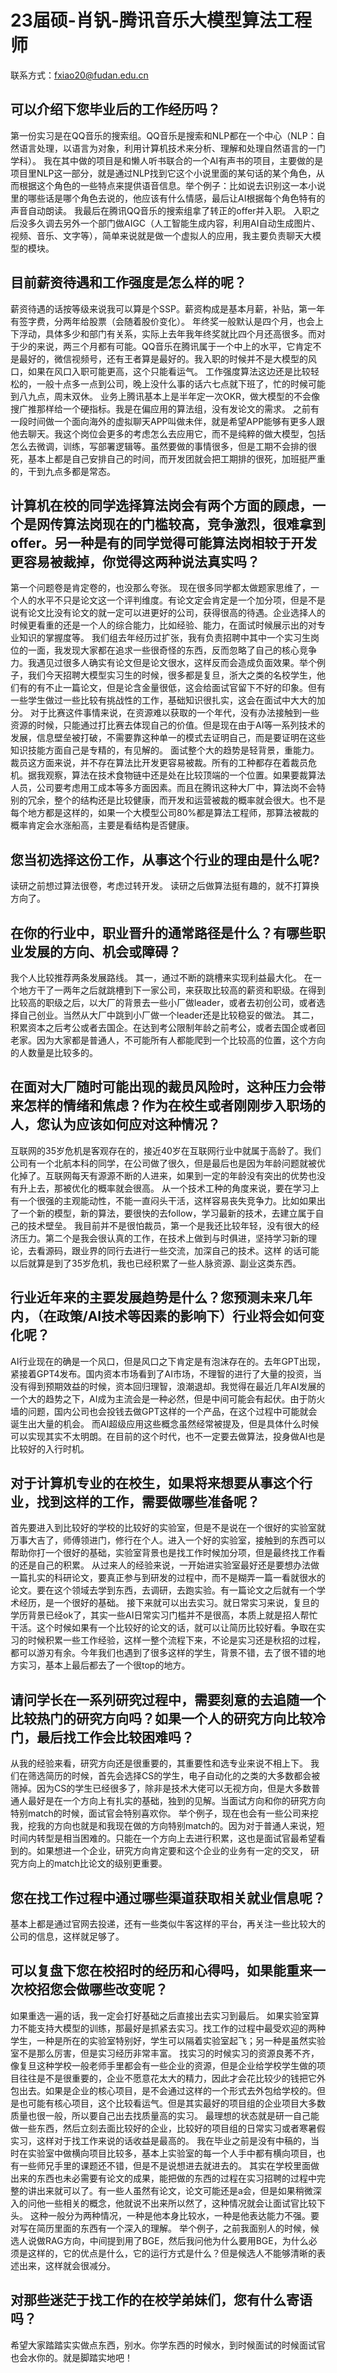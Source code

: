 # 23届硕-肖钒-腾讯音乐大模型算法工程师

联系方式：<fxiao20@fudan.edu.cn>

## 可以介绍下您毕业后的工作经历吗？

第一份实习是在QQ音乐的搜索组。QQ音乐是搜索和NLP都在一个中心（NLP：自然语言处理，以语言为对象，利用计算机技术来分析、理解和处理自然语言的一门学科）。
我在其中做的项目是和懒人听书联合的一个AI有声书的项目，主要做的是项目里NLP这一部分，就是通过NLP找到它这个小说里面的某句话的某个角色，从而根据这个角色的一些特点来提供语音信息。举个例子：比如说去识别这一本小说里的哪些话是哪个角色去说的，他应该有什么情感，最后让AI根据每个角色特有的声音自动朗读。
我最后在腾讯QQ音乐的搜索组拿了转正的offer并入职。
入职之后没多久调去另外一个部门做AIGC（人工智能生成内容，利用AI自动生成图片、视频、音乐、文字等），简单来说就是做一个虚拟人的应用，我主要负责聊天大模型的模块。

## 目前薪资待遇和工作强度是怎么样的呢？

薪资待遇的话按等级来说我可以算是个SSP。薪资构成是基本月薪，补贴，第一年有签字费，分两年给股票（会随着股价变化）。
年终奖一般默认是四个月，也会上下浮动，具体多少和部门有关系，实际上去年我年终奖就比四个月还高很多。而对于少的来说，两三个月都有可能。QQ音乐在腾讯属于一个中上的水平，它肯定不是最好的，微信视频号，还有王者算是最好的。我入职的时候并不是大模型的风口，如果在风口入职可能更高，这个只能看运气。
工作强度算法这边还是比较轻松的，一般十点多一点到公司，晚上没什么事的话六七点就下班了，忙的时候可能到八九点，周末双休。
业务上腾讯基本上是半年定一次OKR，做大模型的不会像搜广推那样给一个硬指标。我是在偏应用的算法组，没有发论文的需求。
之前有一段时间做一个面向海外的虚拟聊天APP叫做未伴，就是希望APP能够有更多人跟他去聊天。我这个岗位会更多的考虑怎么去应用它，而不是纯粹的做大模型，包括怎么去微调，训练，写部署逻辑等。虽然要做的事情很多，但是工期不会排的很死，基本上都是自己安排自己的时间，而开发团就会把工期排的很死，加班挺严重的，干到九点多都是常态。

## 计算机在校的同学选择算法岗会有两个方面的顾虑，一个是网传算法岗现在的门槛较高，竞争激烈，很难拿到offer。另一种是有的同学觉得可能算法岗相较于开发更容易被裁掉，你觉得这两种说法真实吗？

第一个问题卷是肯定卷的，也没那么夸张。
现在很多同学都太做题家思维了，一个人的水平不只是论文这一个评判维度。有论文定会肯定是一个加分项，但是不是说有论文比没有论文的就一定可以进更好的公司，获得很高的待遇。企业选择人的时候更看重的还是一个人的综合能力，比如经验、能力，在面试时候展示出的对专业知识的掌握度等。
我们组去年经历过扩张，我有负责招聘中其中一个实习生岗位的一面，我发现大家都在追求一些很奇怪的东西，反而忽略了自己的核心竞争力。我遇见过很多人确实有论文但是论文很水，这样反而会造成负面效果。举个例子，我们今天招聘大模型实习生的时候，很多都是复旦，浙大之类的名校学生，他们有的有不止一篇论文，但是论含金量很低，这会给面试官留下不好的印象。但有一些学生做过一些比较有挑战性的工作，基础知识很扎实，这会在面试中大大的加分。
对于比赛这件事情来说，在资源难以获取的一个年代，没有办法接触到一些资源的时候，只能通过打比赛去体现自己的价值。但是现在由于AI等一系列技术的发展，信息壁垒被打破，不需要靠这种单一的模式去证明自己，而是要证明在这些知识技能方面自己是专精的，有见解的。
面试整个大的趋势是轻背景，重能力。
裁员这方面来说，并不存在算法比开发更容易被裁。所有的工种都存在着裁员危机。据我观察，算法在技术食物链中还是处在比较顶端的一个位置。如果要裁算法人员，公司要考虑用工成本等多方面因素。而且在腾讯这种大厂中，算法岗不会特别的冗余，整个的结构还是比较健康，而开发和运营被裁的概率就会很大。也不是每个地方都是这样的，如果一个大模型公司80\%都是算法工程师，那算法被裁的概率肯定会水涨船高，主要是看结构是否健康。

## 您当初选择这份工作，从事这个行业的理由是什么呢?

读研之前想过算法很卷，考虑过转开发。
读研之后做算法挺有趣的，就不打算换方向了。

## 在你的行业中，职业晋升的通常路径是什么？有哪些职业发展的方向、机会或障碍？

我个人比较推荐两条发展路线。
其一，通过不断的跳槽来实现利益最大化。
在一个地方干了一两年之后就跳槽到下一家公司，来获取比较高的薪资和职级。在得到比较高的职级之后，以大厂的背景去一些小厂做leader，或者去初创公司，或者选择自己创业。当然从大厂中跳到小厂做一个leader还是比较稳妥的做法。
其二，积累资本之后考公或者去国企。在达到考公限制年龄之前考公，或者去国企或者回老家。因为大家都是普通人，不可能所有人都能爬到一个比较高的位置，这个方向的人数量是比较多的。

## 在面对大厂随时可能出现的裁员风险时，这种压力会带来怎样的情绪和焦虑？作为在校生或者刚刚步入职场的人，您认为应该如何应对这种情况？

互联网的35岁危机是客观存在的，接近40岁在互联网行业中就属于高龄了。我们公司有一个北航本科的同学，在公司做了很久，但是最后也是因为年龄问题就被优化掉了。互联网每天有源源不断的人进来，如果到一定的年龄没有突出的优势也没有升上去，那被优化的概率就会很高。
从一个技术工种的角度来说，要在学习上有一个很强的主观能动性，不能一直闷头干活，这样容易丧失竞争力。比如如果出了一个新的模型，新的算法，要很快的去follow，学习最新的技术，去建立属于自己的技术壁垒。
我目前并不是很怕裁员，第一个是我还比较年轻，没有很大的经济压力。第二个是我会很认真的工作，在技术上做到与时俱进，坚持学习新的理论，去看源码，跟业界的同行去进行一些交流，加深自己的技术。这样 的话可能以后就算是到了35岁危机，我也已经积累了一些人脉资源、副业这类东西。

## 行业近年来的主要发展趋势是什么？您预测未来几年内，（在政策/AI技术等因素的影响下）行业将会如何变化呢？

AI行业现在的确是一个风口，但是风口之下肯定是有泡沫存在的。去年GPT出现，紧接着GPT4发布。国内资本市场看到了AI市场，不理智的进行了大量的投资，当没有得到预期效益的时候，资本回归理智，浪潮退却。我觉得在最近几年AI发展的一个大的趋势之下，AI成为主流会是一种必然，但是中间可能会有起伏。由于防火墙的问题，国内公司也会投钱去做GPT这样的一个产品，在这个过程中可能就会诞生出大量的机会。
而AI超级应用这些概念虽然经常被提及，但是具体什么时候可以实现其实不太明朗。在目前的这个时代，也不一定要去做算法，投身做AI也是比较好的入行时机。

## 对于计算机专业的在校生，如果将来想要从事这个行业，找到这样的工作，需要做哪些准备呢？

首先要进入到比较好的学校的比较好的实验室，但是不是说在一个很好的实验室就万事大吉了，师傅领进门，修行在个人。进入一个好的实验室，接触到的东西可以帮助你打一个很好的基础，实验室背景也是找工作时候加分项，但是最终找工作看的还是自己的积累。
从过来人的经验来说，一开始进实验室最好还是要想办法做一篇扎实的科研论文，要真正参与到研发的过程中，而不是糊弄一篇一看就很水的论文。要在这个领域去学到东西，去调研，去跑实验。有一篇论文之后就有一个学术经历，是一个很好的基础。
接下来就可以出去实习。就日常实习来说，复旦的学历背景已经ok了，其实一些AI日常实习门槛并不是很高，本质上就是招人帮忙干活。这个时候如果有一个比较好的论文的话，就可以让简历比较好看。争取在实习的时候积累一些工作经验，这样一整个流程下来，不论是实习还是秋招的过程，都可以游刃有余。今年我们也遇到了很多这样的学生，背景不错，去了很不错的地方实习，基本上最后都去了一个很top的地方。

## 请问学长在一系列研究过程中，需要刻意的去追随一个比较热门的研究方向吗？如果一个人的研究方向比较冷门，最后找工作会比较困难吗？

从我的经验来看，研究方向还是很重要的，其重要性和选专业来说不相上下。
我们在筛选简历的时候，首先会选择CS的学生，电子自动化的之类的大多数都会被筛掉。因为CS的学生已经很多了，除非是技术大佬可以无视方向，但是大多数普通人最好是在一个方向上有扎实的基础，独到的见解。当面试方向和你的研究方向特别match的时候，面试官会特别喜欢你。
举个例子，现在也会有一些公司来挖我，挖我的方向也就是和我现在做的方向特别match的。因为对于普通人来说，短时间内转型是相当困难的。只能在一个方向上去进行积累，这也是面试官最希望看到的。如果想进一个企业，研究方向肯定要和这个企业的业务有一定的交叉，
研究方向上的match比论文的级别更重要。

## 您在找工作过程中通过哪些渠道获取相关就业信息呢？

基本上都是通过官网去投递，还有一些类似牛客这样的平台，再关注一些比较大的公司的信息，这样就足够了。

## 可以复盘下您在校招时的经历和心得吗，如果能重来一次校招您会做哪些改变呢？

如果重选一遍的话，我一定会打好基础之后直接出去实习到最后。
如果实验室算力不能支持大模型的训练，那最好是抓紧去实习。找工作的过程中最受欢迎的两种学生，一种是所在的实验室特别好，学生可以隔着实验室起飞；另一种是虽然实验室不是那么厉害，但是实习经历非常丰富。
找实习的时候实习的资源良莠不齐，像复旦这种学校一般老师手里都会有一些企业的资源，但是企业给学校学生做的项目往往是不是很重要的，企业不愿意花太大的精力，因此才会花比较少的钱把它外包出去。如果是企业的核心项目，是不会通过这样的一个形式去外包给学校的。但是也可能有核心项目，这个比较看运气。但是其实最好的项目组的企业项目大多数质量也很一般，所以要自己出去找质量高的实习。
最理想的状态就是研一自己能做一些东西，然后立刻去面比较好的企业，比较好的项目组的日常实习或者寒暑假实习，这样对于找工作来说的话收益是最高的。
我在毕业之前是没有中稿的，当时在实验室中做横向项目比较多，基本上实验室的每一个人手中都有横向项目，也有一些师兄手里的课题还不错，但是不是说想进去就进去的。
其实在学校里面做出来的东西也未必需要有论文的成果，能把做的东西的过程在实习招聘的过程中完整的讲出来就可以了。有一些人虽然有论文，论文可能还是a会，但是如果稍微深入的问他一些相关的概念，他就说不出来所以然了，这种情况就会让面试官比较下头。
这种一般分为两种情况，一种是他本身比较水，一种是他表达能力不强。要对写在简历里面的东西有一个深入的理解。
举个例子，之前我面别人的时候，候选人说做RAG方向，中间提到用了BGE，然后我问他为什么要用BGE，为什么必须是这样的，它的优点是什么，它的运行方式是什么？但是候选人不能够清晰的表述出来，这样就会很减分。

## 对那些迷茫于找工作的在校学弟妹们，您有什么寄语吗？

希望大家踏踏实实做点东西，别水。你学东西的时候水，到时候面试的时候面试官也会水你的。就是脚踏实地吧！
